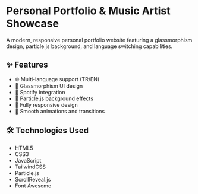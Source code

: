 # Personal Portfolio & Music Artist Showcase

A modern, responsive personal portfolio website featuring a glassmorphism design, particle.js background, and language switching capabilities.

## ✨ Features

- 🌐 Multi-language support (TR/EN)
- 🎨 Glassmorphism UI design
- 🎵 Spotify integration
- 🌟 Particle.js background effects
- 📱 Fully responsive design
- 🚀 Smooth animations and transitions

## 🛠️ Technologies Used

- HTML5
- CSS3
- JavaScript
- TailwindCSS
- Particle.js
- ScrollReveal.js
- Font Awesome